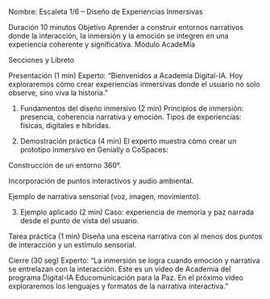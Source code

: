 
Nombre: Escaleta 1/6 – Diseño de Experiencias Inmersivas


Duración
10 minutos
Objetivo
Aprender a construir entornos narrativos donde la interacción, la inmersión y la emoción se integren en una experiencia coherente y significativa.
Módulo
AcadeMía


Secciones y Libreto

Presentación (1 min)
Experto:
“Bienvenidos a Academia Digital-IA. Hoy exploraremos cómo crear experiencias inmersivas donde el usuario no solo observe, sino viva la historia.”

1. Fundamentos del diseño inmersivo (2 min)
Principios de inmersión: presencia, coherencia narrativa y emoción.
Tipos de experiencias: físicas, digitales e híbridas.

2. Demostración práctica (4 min)
El experto muestra cómo crear un prototipo inmersivo en Genially o CoSpaces:

Construcción de un entorno 360°.

Incorporación de puntos interactivos y audio ambiental.

Ejemplo de narrativa sensorial (voz, imagen, movimiento).

3. Ejemplo aplicado (2 min)
Caso: experiencia de memoria y paz narrada desde el punto de vista del usuario.

Tarea práctica (1 min)
Diseña una escena narrativa con al menos dos puntos de interacción y un estímulo sensorial.

Cierre (30 seg)
Experto:
“La inmersión se logra cuando emoción y narrativa se entrelazan con la interacción.
Este es un video de Academia del programa Digital-IA Educomunicación para la Paz.
En el próximo video exploraremos los lenguajes y formatos de la narrativa interactiva.”
